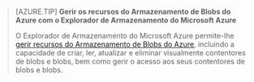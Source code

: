 > [AZURE.TIP] **Gerir os recursos do Armazenamento de Blobs do Azure com o Explorador de Armazenamento do Microsoft Azure**
> 
> O Explorador de Armazenamento do Microsoft Azure permite-lhe [gerir recursos do Armazenamento de Blobs do Azure](../articles/vs-azure-tools-storage-explorer-blobs.md), incluindo a capacidade de criar, ler, atualizar e eliminar visualmente contentores de blobs e blobs, bem como gerir o acesso aos seus contentores de blobs e blobs.

<!--HONumber=Sep16_HO3-->


